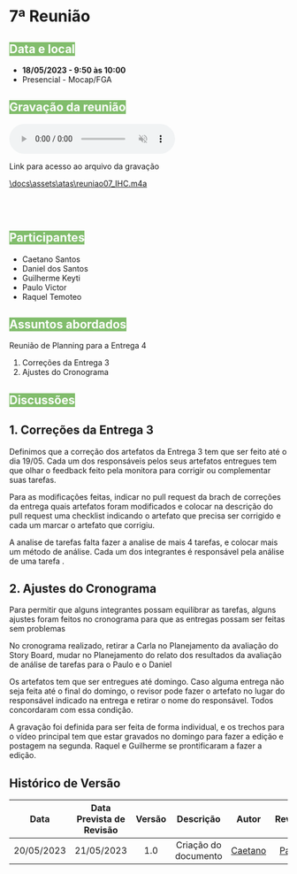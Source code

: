 # 7ª Reunião

## <text style="background-color: #81BD6C; color:white">Data e local</text> 
- **18/05/2023 - 9:50 às 10:00**
- Presencial - Mocap/FGA 

## <text style="background-color: #81BD6C; color:white">Gravação da reunião</text> 


<audio controls autoplay muted>
  <source src="/docs/assets/atas/reuniao07_IHC.m4a" type="audio/mp3">
</audio>

Link para acesso ao arquivo da gravação 

[\docs\assets\atas\reuniao07_IHC.m4a](/docs/assets/atas/reuniao07_IHC.m4a)

<br>
<br>

## <text style="background-color: #81BD6C; color:white">Participantes</text> 
- Caetano Santos
- Daniel dos Santos
- Guilherme Keyti
- Paulo Victor 
- Raquel Temoteo

## <text style="background-color: #81BD6C; color:white">Assuntos abordados</text> 
Reunião de Planning para a Entrega 4
1. Correções da Entrega 3
2. Ajustes do Cronograma

## <text style="background-color: #81BD6C; color:white">Discussões</text> 

## 1. Correções da Entrega 3
Definimos que a correção dos artefatos da Entrega 3 tem que ser feito até o dia 19/05. Cada um dos responsáveis pelos seus artefatos entregues tem que olhar o feedback feito pela monitora para corrigir ou complementar suas tarefas.

Para as modificações feitas, indicar no pull request da brach de correções da entrega quais artefatos foram modificados e colocar na descrição do pull request uma checklist indicando o artefato que precisa ser corrigido e cada um marcar o artefato que corrigiu.

A analise de tarefas falta fazer a analise de mais 4 tarefas, e colocar mais um método de análise. Cada um dos integrantes é responsável pela análise de uma tarefa .

## 2. Ajustes do Cronograma

Para permitir que alguns integrantes possam equilibrar as tarefas, alguns ajustes foram feitos no cronograma para que as entregas possam ser feitas sem problemas

No cronograma realizado, retirar a Carla no Planejamento da avaliação do Story Board, mudar no Planejamento do relato dos resultados da avaliação de análise de tarefas para o Paulo e o Daniel

Os artefatos tem que ser entregues até domingo. Caso alguma entrega não seja feita até o final do domingo, o revisor pode fazer o artefato no lugar do responsável indicado na entrega e retirar o nome do responsável. Todos concordaram com essa condição.

A gravação foi definida para ser feita de forma individual, e os trechos para o vídeo principal tem que estar gravados no domingo para fazer a edição e postagem na segunda. Raquel e Guilherme se prontificaram a fazer a edição.



## Histórico de Versão
| Data | Data Prevista de Revisão | Versão | Descrição | Autor | Revisor |
| :-: | :-: | :-: | :-: | :-: | :-: |
| 20/05/2023 | 21/05/2023 | 1.0 | Criação do documento | [Caetano](https://github.com/caeslucio) | [Paulo](https://github.com/PauloVictorFS) |
